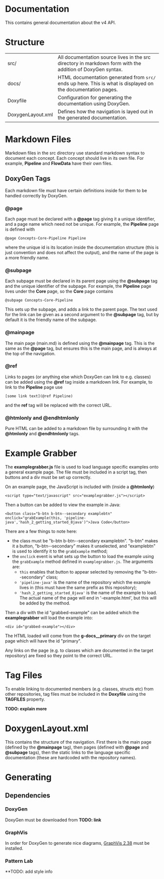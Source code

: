 Documentation
=============

This contains general documentation about the v4 API.

# Structure

| | |
| ----- | ----- |
| src/  | All documentation source lives in the src directory in markdown form with the addition of DoxyGen syntax. |
| docs/ | HTML documentation generated from `src/` ends up here. This is what is displayed on the documentation pages. |
| Doxyfile | Configuration for generating the documentation using DoxyGen. |
| DoxygenLayout.xml | Defines how the navigation is layed out in the generated documentation. |

# Markdown Files
Markdown files in the src directory use standard markdown syntax to document each concept. Each concept should live in its own file.
For example, **Pipeline** and **FlowData** have their own files.

## DoxyGen Tags
Each markdown file must have certain definitions inside for them to be handled correctly by DoxyGen.

### @page
Each page must be declared with a **@page** tag giving it a unique identifier, and a page name which need not be unique. For example, the **Pipeline** page is defined with

```
@page Concepts-Core-Pipeline Pipeline
```

where the unique id is its location inside the documentation structure (this is just convention and does not affect the output), and the name of the page is a more friendly name.

### @subpage
Each subpage must be declared in its parent page using the **@subpage** tag and the unique identifier of the subpage. For example, the **Pipeline** page lives under the **Core** page, so the **Core** page contains

```
@subpage Concepts-Core-Pipeline
```

This sets up the subpage, and adds a link to the parent page. The text used for the link can be given as a second argument to the **@subpage** tag, but by default it is the friendly name of the subpage.

### @mainpage
The main page (main.md) is defined using the **@mainpage** tag. This is the same as the **@page** tag, but ensures this is the main page, and is always at the top of the navigation.

### @ref
Links to pages (or anything else which DoxyGen can link to e.g. classes) can be added using the **@ref** tag inside a markdown link. For example, to link to the **Pipeline** page use

```
[some link text](@ref Pipeline)
```

and the **ref** tag will be replaced with the correct URL.

### @htmlonly and @endhtmlonly
Pure HTML can be added to a markdown file by surrounding it with the **@htmlonly** and **@endhtmlonly** tags.

# Example Grabber
The **examplegrabber.js** file is used to load language specific examples onto a general example page. The file must be included in a script tag, then buttons and a div must be set up correctly.

On an example page, the JavaScript is included with (inside a **@htmlonly**)

```
<script type="text/javascript" src="examplegrabber.js"></script>
```

Then a button can be added to view the example in Java:

```
<button class="b-btn b-btn--secondary examplebtn" onclick="grabExample(this, 'pipeline-java','hash_2_getting_started_8java')">Java Code</button>
```

There are a few things to note here:
* the class must be "b-btn b-btn--secondary examplebtn". "b-btn" makes it a button, "b-btn--secondary" makes it unselected, and "examplebtn" is used to identify it to the `grabExample` method;
* the `onclick` event is what sets up the button to load the example using the `grabExample` method defined in `examplegrabber.js`. The arguments are:
	* `this` enables that button to appear selected by removing the "b-btn--secondary" class;
	* `'pipeline-java'` is the name of the repository which the example lives in (this must have the same prefix as this repository);
	* `'hash_2_getting_started_8java'` is the name of the example to load. The actual name of the page will end in '-example.html', but this will be added by the method.

Then a div with the id "grabbed-example" can be added which the **examplegrabber** will load the example into:

```
<div id="grabbed-example"></div>
```

The HTML loaded will come from the **g-docs__primary** div on the target page which will have the id "primary".

Any links on the page (e.g. to classes which are documented in the target repository) are fixed so they point to the correct URL.

# Tag Files
To enable linking to documented members (e.g. classes, structs etc) from other repositories, tag files must be included in the **Doxyfile** using the **TAGFILES** property.

**TODO: explain more**

# DoxygenLayout.xml
This contains the structure of the navigation. First there is the main page (defined by the **@mainpage** tag), then pages (defined with **@page** and **@subpage** tags), then the static links to the language specific documentation (these are hardcoded with the repository names).

# Generating
## Dependencies
### DoxyGen
DoxyGen must be downloaded from **TODO: link**

### GraphVis
In order for DoxyGen to generate nice diagrams, [GraphVis 2.38](https://graphviz.gitlab.io/_pages/Download/windows/graphviz-2.38.msi) must be installed.

### Pattern Lab
**TODO: add style info